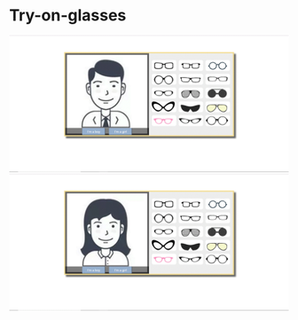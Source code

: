 # Try-on-glasses

![image](http://github.com/niuchangsh/Try-on-glasses/raw/master/preview/try-on_glasses_boy.gif)
![image](http://github.com/niuchangsh/Try-on-glasses/raw/master/preview/try-on_glasses_girl.gif)
